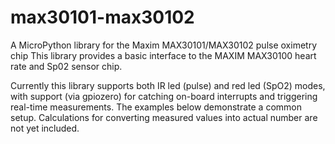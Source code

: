 # max30101-max30102
A MicroPython library for the Maxim MAX30101/MAX30102 pulse oximetry chip
This library provides a basic interface to the MAXIM MAX30100 heart rate and Sp02 sensor chip.

Currently this library supports both IR led (pulse) and red led (SpO2) modes, with support (via gpiozero) for catching on-board interrupts and triggering real-time measurements. The examples below demonstrate a common setup. Calculations for converting measured values into actual number are not yet included.
